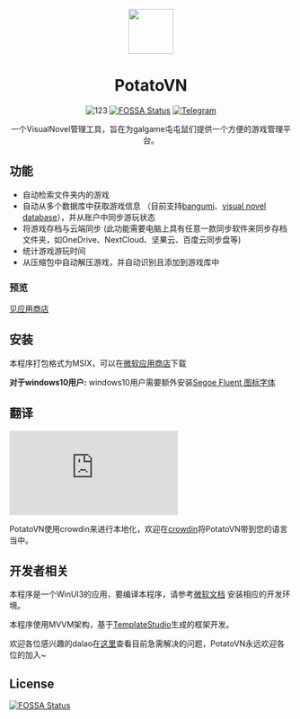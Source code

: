 <p align="center">
<img src="GalgameManager/Assets/Pictures/Potato.png" width="80px"/>
</p>

<div align="center">
  
# PotatoVN
![123](https://img.shields.io/endpoint?color=blue&label=Microsoft%20Store%20Rating&url=https%3A%2F%2Fmicrosoft-store-badge.fly.dev%2Fapi%2Frating%3FstoreId%3D9P9CBKD5HR3W)
[![FOSSA Status](https://app.fossa.com/api/projects/git%2Bgithub.com%2FGoldenPotato137%2FPotatoVN.svg?type=shield)](https://app.fossa.com/projects/git%2Bgithub.com%2FGoldenPotato137%2FPotatoVN?ref=badge_shield)
[![Telegram](https://img.shields.io/badge/Telegram%E5%90%B9%E6%B0%B4%E7%BE%A4-Join-green)](https://t.me/+gymkuMygUpY1NzY1)

一个VisualNovel管理工具，旨在为galgame屯屯鼠们提供一个方便的游戏管理平台。
</div>

## 功能
* 自动检索文件夹内的游戏
* 自动从多个数据库中获取游戏信息 （目前支持[bangumi](https://bgm.tv/)、[visual novel database](https://vndb.org/)），并从账户中同步游玩状态
* 将游戏存档与云端同步 (此功能需要电脑上具有任意一款同步软件来同步存档文件夹，如OneDrive、NextCloud、坚果云、百度云同步盘等)
* 统计游戏游玩时间
* 从压缩包中自动解压游戏，并自动识别且添加到游戏库中

### 预览
[见应用商店](https://www.microsoft.com/store/apps/9P9CBKD5HR3W)

## 安装
本程序打包格式为MSIX，可以在[微软应用商店](https://www.microsoft.com/store/apps/9P9CBKD5HR3W)下载

**对于windows10用户:** windows10用户需要额外安装[Segoe Fluent 图标字体](https://aka.ms/SegoeFluentIcons)

## 翻译
![en translation](https://img.shields.io/badge/dynamic/json?color=blue&label=en&style=flat&logo=crowdin&query=%24.progress[?(@.data.languageId==%27en%27)].data.translationProgress&url=https%3A%2F%2Fbadges.awesome-crowdin.com%2Fstats-15790227-581621.json)

PotatoVN使用crowdin来进行本地化，欢迎在[crowdin](https://crowdin.com/project/potatovn)将PotatoVN带到您的语言当中。

## 开发者相关
本程序是一个WinUI3的应用，要编译本程序，请参考[微软文档](https://learn.microsoft.com/zh-cn/windows/apps/windows-app-sdk/set-up-your-development-environment?tabs=cs-vs-community%2Ccpp-vs-community%2Cvs-2022-17-1-a%2Cvs-2022-17-1-b)
安装相应的开发环境。

本程序使用MVVM架构，基于[TemplateStudio](https://github.com/microsoft/TemplateStudio/tree/main/docs/WinUI)生成的框架开发。

欢迎各位感兴趣的dalao在[这里](https://github.com/GoldenPotato137/PotatoVN/discussions/categories/%E5%BC%80%E5%8F%91%E7%8A%B6%E6%80%81)查看目前急需解决的问题，PotatoVN永远欢迎各位的加入~

## License
[![FOSSA Status](https://app.fossa.com/api/projects/git%2Bgithub.com%2FGoldenPotato137%2FPotatoVN.svg?type=large)](https://app.fossa.com/projects/git%2Bgithub.com%2FGoldenPotato137%2FPotatoVN?ref=badge_large)
